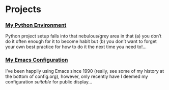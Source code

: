 # Projects

### [My Python Environment](python.md)

Python project setup falls into that nebulous/grey area in that (a) you don’t do it often enough for it to become habit but (b) you don’t want to forget your own best practice for how to do it the next time you need to!...

### [My Emacs Configuration](emacs.md)

I’ve been happily using Emacs since 1990 (really, see some of my history at the bottom of config.org), however, only recently have I deemed my configuration _suitable_ for public display...
